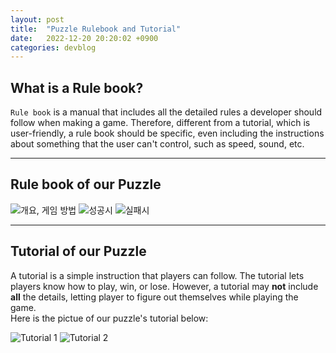 ```yaml
---
layout: post
title:  "Puzzle Rulebook and Tutorial"
date:   2022-12-20 20:20:02 +0900
categories: devblog
---
```


## What is a Rule book?

`Rule book` is a manual that includes all the detailed rules a developer should follow when making a game. Therefore, different from a tutorial, which is user-friendly, a rule book should be specific, even including the instructions about something that the user can't control, such as speed, sound, etc.

---

## Rule book of our Puzzle

![개요, 게임 방법](https://upload.wikimedia.org/wikipedia/commons/e/ec/Rule_book_1.png)
![성공시](https://upload.wikimedia.org/wikipedia/commons/5/5a/Rule_book_2.png)
![실패시](https://upload.wikimedia.org/wikipedia/commons/a/a2/Rule_book3.png)

---

## Tutorial of our Puzzle

A tutorial is a simple instruction that players can follow. The tutorial lets players know how to play, win, or lose. However, a tutorial may **not** include **all** the details, letting player to figure out themselves while playing the game.  
Here is the pictue of our puzzle's tutorial below:

![Tutorial 1](https://upload.wikimedia.org/wikipedia/commons/e/e1/Tutorial_1.png)
![Tutorial 2](https://upload.wikimedia.org/wikipedia/commons/5/5b/Tutorial_2.png)